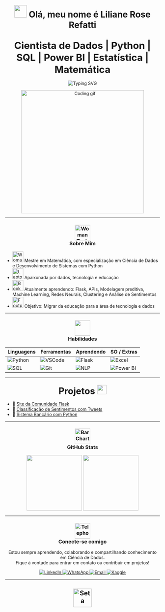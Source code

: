 <h1 align="center"> 
  <img src="https://raw.githubusercontent.com/Tarikul-Islam-Anik/Animated-Fluent-Emojis/master/Emojis/Hand%20gestures/Waving%20Hand%20Light%20Skin%20Tone.png" width="40"/> Olá, meu nome é  Liliane Rose Refatti
</h1>
<h2 align="center">
  <strong>
    <span style="font-size:1.5em;">
      Cientista de Dados | Python | SQL | Power BI | Estatística | Matemática
    </span>
  </strong>
</h2>

<div align="center">
  
<img src="https://readme-typing-svg.herokuapp.com?color=%23FF69B4&center=true&vCenter=true&width=650&lines=%7COi+%7CHello+%7C+Hola+%7CBonjour+%7C%D0%9F%D1%80%D0%B8%D0%B2%D0%B5%D1%82+%7C%E4%BD%A0%E5%A5%BD+%7C%E3%81%93%E3%82%93%E3%81%AB%E3%81%A1%E3%81%AF+%7C%E0%A4%A8%E0%A4%AE%E0%A4%B8%E0%A5%8D%E0%A4%A4%E0%A5%87;+Bem-vindo+ao+meu+perfil+GitHub!+%F0%9F%8C%8D" alt="Typing SVG" style="max-width: 100%;">

</div>

<p align="center">
  <img src="https://media.giphy.com/media/L8K62iTDkzGX6/giphy.gif" alt="Coding gif" width="400"/>
</p>

---

<h3 align="center">
 <img src="https://raw.githubusercontent.com/Tarikul-Islam-Anik/Telegram-Animated-Emojis/main/People/Woman%20Technologist.webp" alt="Woman Technologist" width="50" height="50" /> 
  <br> 
  <strong> Sobre Mim</strong>
</h3>

- <img src="https://raw.githubusercontent.com/Tarikul-Islam-Anik/Animated-Fluent-Emojis/master/Emojis/People/Woman%20Student.png" alt="Woman Student" width="35" height="35" /> Mestre em Matemática, com especialização em Ciência de Dados e Desenvolvimento de Sistemas com Python  
- <img src="https://raw.githubusercontent.com/Tarikul-Islam-Anik/Telegram-Animated-Emojis/main/Objects/Laptop.webp" alt="Laptop" width="35" height="35" /> Apaixonada por dados, tecnologia e educação  
- <img src="https://raw.githubusercontent.com/Tarikul-Islam-Anik/Telegram-Animated-Emojis/main/Objects/Books.webp" alt="Books" width="35" height="35" /> Atualmente aprendendo: Flask, APIs, Modelagem preditiva, Machine Learning, Redes Neurais, Clustering e Análise de Sentimentos  
- <img src="https://raw.githubusercontent.com/Tarikul-Islam-Anik/Telegram-Animated-Emojis/main/People/Footprints.webp" alt="Footprints" width="35" height="35" /> Objetivo: Migrar da educação para a área de tecnologia e dados  

---
<h3 align="center">
  <img src="https://raw.githubusercontent.com/Tarikul-Islam-Anik/Animated-Fluent-Emojis/master/Emojis/Hand%20gestures/Brain.png" width="50"/> 
  <br>
  <strong> Habilidades </strong>
</h3>

<div align="center">

<table>
  <thead>
    <tr>
      <th><b>Linguagens</b></th>
      <th><b>Ferramentas</b></th>
      <th><b>Aprendendo</b></th>
      <th><b>SO / Extras</b></th>
    </tr>
  </thead>
  <tbody>
    <tr>
      <td><img src="https://img.shields.io/badge/Python-3776AB?style=for-the-badge&logo=python&logoColor=white" alt="Python"></td>
      <td><img src="https://img.shields.io/badge/VSCode-007ACC?style=for-the-badge&logo=visualstudiocode&logoColor=white" alt="VSCode"></td>
      <td><img src="https://img.shields.io/badge/Flask-black?style=for-the-badge&logo=flask&logoColor=white" alt="Flask"></td>
      <td><img src="https://img.shields.io/badge/Microsoft_Excel-217346?style=for-the-badge&logo=microsoft-excel&logoColor=white" alt="Excel"></td>
    </tr>
    <tr>
      <td><img src="https://img.shields.io/badge/SQL-4479A1?style=for-the-badge&logo=mysql&logoColor=white" alt="SQL"></td>
      <td><img src="https://img.shields.io/badge/Git-F05032?style=for-the-badge&logo=git&logoColor=white" alt="Git"></td>
      <td><img src="https://img.shields.io/badge/NLP-blue?style=for-the-badge" alt="NLP"></td>
      <td><img src="https://img.shields.io/badge/PowerBI-F2C811?style=for-the-badge&logo=powerbi&logoColor=black" alt="Power BI"></td>
    </tr>
  </tbody>
</table>

</div>

---
<h3 align="center">
  <strong>
    <span style="font-size:1.8em;"> 
      Projetos <img src="https://raw.githubusercontent.com/Tarikul-Islam-Anik/Animated-Fluent-Emojis/master/Emojis/Hand%20gestures/Writing%20Hand%20Light%20Skin%20Tone.png" width="30"/> </span>
  </strong>
</h3>

- 🔗 [Site da Comunidade Flask](https://github.com/LilianeRefatti/site-comunidade)  
- 🔗 [Classificação de Sentimentos com Tweets](https://github.com/LilianeRefatti/sentimentos-twitter)
- 🔗 [Sistema Bancário com Python](https://github.com/Lilianerefatti/sistema_bancario_python)

---
<h3 align="center">
  <img src="https://raw.githubusercontent.com/Tarikul-Islam-Anik/Telegram-Animated-Emojis/main/Objects/Bar%20Chart.webp" alt="Bar Chart" width="50" height="50" />
  <br>
  <strong>GitHub Stats</strong>
</h3>
<div align="center">
  <img height="180em" src="https://github-readme-stats.vercel.app/api?username=LilianeRefatti&show_icons=true&theme=tokyonight"/>
  <img height="180em" src="https://github-readme-stats.vercel.app/api/top-langs/?username=LilianeRefatti&layout=compact&theme=tokyonight"/>
</div>

---
<h3 align="center">
  <img src="https://raw.githubusercontent.com/Tarikul-Islam-Anik/Telegram-Animated-Emojis/main/Objects/Telephone.webp" alt="Telephone" width="50" height="50" /> 
  <br>
  <strong> Conecte-se comigo </strong>
</h3>
<p align="center">
  Estou sempre aprendendo, colaborando e compartilhando conhecimento em Ciência de Dados. <br>
  Fique à vontade para entrar em contato ou contribuir em projetos!
</p>

<p align="center">
  <a href="https://www.linkedin.com/in/lilianerefatti" target="_blank">
    <img src="https://img.shields.io/badge/LinkedIn-0077B5?style=for-the-badge&logo=linkedin&logoColor=white" alt="LinkedIn"/>
  </a>
  <a href="https://wa.me/5547988112208" target="_blank">
    <img src="https://img.shields.io/badge/WhatsApp-25D366?style=for-the-badge&logo=whatsapp&logoColor=white" alt="WhatsApp"/>
  </a>
  <a href="mailto:lilianerefatti@hotmail.com" target="_blank">
    <img src="https://img.shields.io/badge/Hotmail-0078D4?style=for-the-badge&logo=microsoft-outlook&logoColor=white" alt="Email"/>
  </a>
  <a href="https://www.kaggle.com/lilianerefatti" target="_blank">
    <img src="https://img.shields.io/badge/Kaggle-20BEFF?style=for-the-badge&logo=kaggle&logoColor=white" alt="Kaggle"/>
  </a>
</p>

---
<h2 align="center" dir="auto">
  <a href="https://github.com/Lilianerefatti" aria-label="Ir para o topo do perfil de Lilianerefatti">
    <img src="https://raw.githubusercontent.com/Tarikul-Islam-Anik/Telegram-Animated-Emojis/main/Symbols/Top%20Arrow.webp" alt="Seta para cima" width="60" height="60" />
  </a>
</h2>
